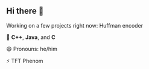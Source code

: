 ## Hi there 👋

Working on a few projects right now:
Huffman encoder

🌱 **C++**, **Java**, and **C**

😄 Pronouns: he/him

⚡ TFT Phenom
<!--
**cephalopodsrule/cephalopodsrule** is a ✨ _special_ ✨ repository because its `README.md` (this file) appears on your GitHub profile.

Here are some ideas to get you started:

- 🔭 I’m currently working on ...
- 🌱 I’m currently learning ...
- 👯 I’m looking to collaborate on ...
- 🤔 I’m looking for help with ...
- 💬 Ask me about ...
- 📫 How to reach me: ...
- 😄 Pronouns: ...
- ⚡ Fun fact: ...
-->
